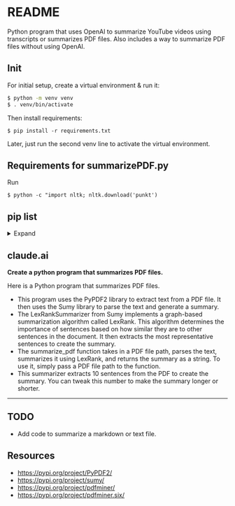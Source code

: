 # README

Python program that uses OpenAI to summarize YouTube videos using transcripts or summarizes PDF files.
Also includes a way to summarize PDF files without using OpenAI.

## Init

For initial setup, create a virtual environment & run it:

```bash
$ python -m venv venv
$ . venv/bin/activate
```

Then install requirements:

```shell
$ pip install -r requirements.txt
```

Later, just run the second venv line to activate the virtual environment.

## Requirements for summarizePDF.py

Run 

```shell
$ python -c "import nltk; nltk.download('punkt')
```

## pip list

<details>
  <summary>Expand</summary>

```
Package            Version
------------------ ---------
breadability       0.1.20
certifi            2023.7.22
cffi               1.15.1
chardet            5.2.0
charset-normalizer 3.2.0
click              8.1.6
cryptography       41.0.3
docopt             0.6.2
idna               3.4
joblib             1.3.2
lxml               4.9.3
nltk               3.8.1
numpy              1.25.2
pdfminer           20191125
pdfminer.six       20221105
pip                23.2.1
pycountry          22.3.5
pycparser          2.21
pycryptodome       3.18.0
PyPDF2             3.0.1
regex              2023.8.8
requests           2.31.0
setuptools         58.1.0
sumy               0.11.0
tqdm               4.66.1
urllib3            2.0.4
```
</details>

## claude.ai

**Create a python program that summarizes PDF files.**

Here is a Python program that summarizes PDF files.

* This program uses the PyPDF2 library to extract text from a PDF file. It then uses the Sumy library to parse the text and generate a summary. 
* The LexRankSummarizer from Sumy implements a graph-based summarization algorithm called LexRank. This algorithm determines the importance of sentences based on how similar they are to other sentences in the document. It then extracts the most representative sentences to create the summary.
* The summarize_pdf function takes in a PDF file path, parses the text, summarizes it using LexRank, and returns the summary as a string. To use it, simply pass a PDF file path to the function.
* This summarizer extracts 10 sentences from the PDF to create the summary. You can tweak this number to make the summary longer or shorter.

---

## TODO
* Add code to summarize a markdown or text file.

## Resources

* https://pypi.org/project/PyPDF2/
* https://pypi.org/project/sumy/
* https://pypi.org/project/pdfminer/
* https://pypi.org/project/pdfminer.six/